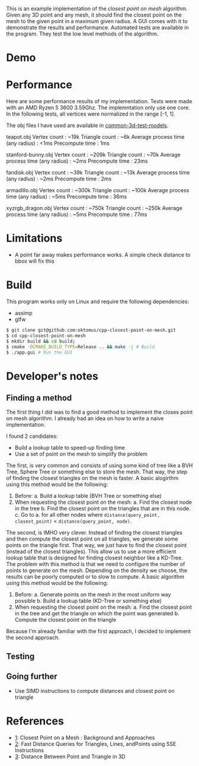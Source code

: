 This is an example implementation of the *closest point on mesh* algorithm. Given any 3D point and any mesh, it should find the closest point on the mesh to the given point in a maximum given radius. A GUI comes with it to demonstrate the results and performance. Automated tests are available in the program. They test the low level methods of the algorithm.

# Demo

# Performance

Here are some performance results of my implementation. Tests were made with an AMD Ryzen 5 3600 3.59Ghz. The implemntation only use one core.
In the following tests, all vertices were normalized in the range [-1, 1].

The obj files I have used are available in [common-3d-test-models](https://github.com/alecjacobson/common-3d-test-models).

teapot.obj
Vertex count : ~19k
Triangle count : ~6k
Average process time (any radius) : <1ms
Precompute time : 1ms

stanford-bunny.obj
Vertex count : ~209k
Triangle count : ~70k
Average process time (any radius) : ~2ms
Precompute time : 23ms

fandisk.obj
Vertex count : ~39k
Triangle count : ~13k
Average process time (any radius) : ~2ms
Precompute time : 2ms

armadillo.obj
Vertex count : ~300k
Triangle count : ~100k
Average process time (any radius) : ~5ms
Precompute time : 36ms

xyzrgb_dragon.obj
Vertex count : ~750k
Triangle count : ~250k
Average process time (any radius) : ~5ms
Precompute time : 77ms

# Limitations

- A point far away makes performance works. A simple check distance to bbox will fix this

# Build

This program works only on Linux and require the following dependencies:
- assimp
- glfw

```sh
$ git clone git@github.com:oktomus/cpp-closest-point-on-mesh.git
$ cd cpp-closest-point-on-mesh
$ mkdir build && cd build;
$ cmake -DCMAKE_BUILD_TYPE=Release .. && make -j # Build
$ ./app.gui # Run the GUI
```

# Developer's notes 

## Finding a method

The first thing I did was to find a good method to implement the closes point on mesh algorithm. I already had an idea on how to write a naive implementation.

I found 2 candidates:
- Build a lookup table to speed-up finding time
- Use a set of point on the mesh to simplify the problem

The first, is very common and consists of using some kind of tree like a BVH Tree, Sphere Tree or something else to store the mesh. That way, the step of finding the closest triangles on the mesh is faster. A basic alogirthm using this method would be the following:

1. Before:
  a. Build a lookup table (BVH Tree or something else)
2. When requesting the closest point on the mesh:
  a. Find the closest node in the tree
  b. Find the closest point on the triangles that are in this node.
  c. Go to a. for all other nodes where `distance(query_point, closest_point)` < `distance(query_point, node)`.

The second, is IMHO very clever. Instead of finding the closest triangles and then compute the closest point on all triangles, we generate some points on the triangle first. That way, we just have to find the closest point (instead of the closest triangles). This allow us to use a more efficient lookup table that is designed for finding closest neighbor like a KD-Tree. The problem with this method is that we need to configure the number of points to generate on the mesh. Depending on the density we choose, the results can be poorly computed or to slow to compute. A basic algorithm using this method would be the following:

1. Before:
  a. Generate points on the mesh in the most uniform way possible
  b. Build a lookup table (KD-Tree or something else)
2. When requesting the closest point on the mesh:
  a. Find the closest point in the tree and get the triangle on which the point was generated
  b. Compute the closest point on the triangle 

Because I'm already familiar with the first approach, I decided to implement the second approach.

## Testing

## Going further

- Use SIMD instructions to compute distances and closest point on triangle


# References

- [1](https://github.com/bronzelion/closest-point-on-mesh/wiki/Closest-Point-on-a-Mesh-:-Background-and-Approaches): Closest Point on a Mesh : Background and Approaches
- [2](http://jcgt.org/published/0003/04/05/paper.pdf): Fast Distance Queries for Triangles, Lines, andPoints using SSE Instructions
- [3](https://www.geometrictools.com/Documentation/DistancePoint3Triangle3.pdf): Distance Between Point and Triangle in 3D